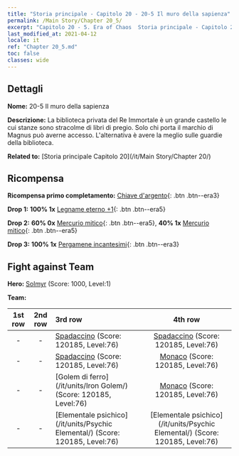 ```yaml
---
title: "Storia principale - Capitolo 20 - 20-5 Il muro della sapienza"
permalink: /Main Story/Chapter 20_5/
excerpt: "Capitolo 20 - 5. Era of Chaos  Storia principale - Capitolo 20_5. 20-5 Il muro della sapienza"
last_modified_at: 2021-04-12
locale: it
ref: "Chapter 20_5.md"
toc: false
classes: wide
---
```


## Dettagli

 **Nome:** 20-5 Il muro della sapienza

 **Descrizione:** La biblioteca privata del Re Immortale è un grande castello le cui stanze sono stracolme di libri di pregio. Solo chi porta il marchio di Magnus può averne accesso. L'alternativa è avere la meglio sulle guardie della biblioteca.

 **Related to:** [Storia principale Capitolo 20](/it/Main Story/Chapter 20/)

## Ricompensa

 **Ricompensa primo completamento:** [Chiave d'argento](/it/Items/con_693/){: .btn .btn--era3}

 **Drop 1:** **100% 1x** [Legname eterno +1](/it/Items/mat_69/){: .btn .btn--era5}

 **Drop 2:** **60% 0x** [Mercurio mitico](/it/Items/mat_63/){: .btn .btn--era5}, **40% 1x** [Mercurio mitico](/it/Items/mat_63/){: .btn .btn--era5}

 **Drop 3:** **100% 1x** [Pergamene incantesimi](/it/Items/con_694/){: .btn .btn--era3}


## Fight against Team
 **Hero:** [Solmyr](/it/heroes/Solmyr/) (Score: 1000, Level:1)

 **Team:**


  | 1st row | 2nd row | 3rd row | 4th row |
  |:----:|:----:|:----|:----:|
  | - | - | [Spadaccino](/it/units/Swordsman/) (Score: 120185, Level:76)  | [Spadaccino](/it/units/Swordsman/) (Score: 120185, Level:76)  |
  | - | - | [Spadaccino](/it/units/Swordsman/) (Score: 120185, Level:76)  | [Monaco](/it/units/Monk/) (Score: 120185, Level:76)  |
  | - | - | [Golem di ferro](/it/units/Iron Golem/) (Score: 120185, Level:76)  | [Monaco](/it/units/Monk/) (Score: 120185, Level:76)  |
  | - | - | [Elementale psichico](/it/units/Psychic Elemental/) (Score: 120185, Level:76)  | [Elementale psichico](/it/units/Psychic Elemental/) (Score: 120185, Level:76)  |


